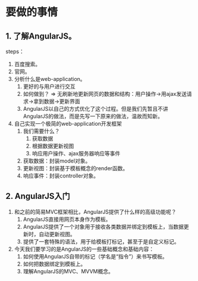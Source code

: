 # 要做的事情

## 1. 了解AngularJS。

steps：

1. 百度搜索。
1. 官网。
1. 分析什么是web-application。
    1. 更好的与用户进行交互
    1. 如何做到？ => 无刷新地更新网页的数据和结构：用户操作->用ajax发送请求->拿到数据->更新界面
    1. AngularJS以自己的方式优化了这个过程。但是我们先暂且不讲AngularJS的做法，而是先写一下原来的做法，温故而知新。
1. 自己实现一个极简的web-application开发框架
    1. 我们需要什么？
        1. 获取数据
        1. 根据数据更新视图
        1. 响应用户操作、ajax服务器响应等事件
    1. 获取数据：封装model对象。
    1. 更新视图：封装基于模板概念的render函数。
    1. 响应事件：封装controller对象。

## 2. AngularJS入门

1. 和之前的简易MVC框架相比，AngularJS提供了什么样的高级功能呢？
    1. AngularJS直接用网页本身作为模板。
    1. AngularJS提供了一个对象用于接收各类数据并绑定到模板上，当数据更新时，自动更新视图。
    1. 提供了一套特殊的语法，用于给模板打标记，甚至于是自定义标记。
1. 今天我们要学习的是AngularJS的一些基础概念和基础内容：
    1. 如何使用AngularJS自带的标记（学名是“指令”）来书写模板。
    1. 如何把数据绑定到模板上。
    1. 理解AngularJS的MVC、MVVM概念。